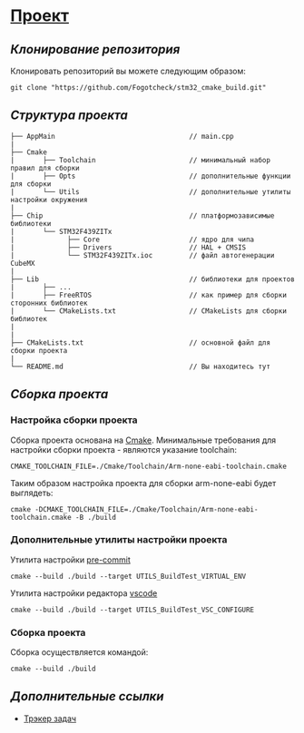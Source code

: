 # **[Проект](https://github.com/Fogotcheck/stm32_cmake_build.git)**

## *Клонирование репозитория*

Клонировать репозиторий вы можете следующим образом:

```console
git clone "https://github.com/Fogotcheck/stm32_cmake_build.git"
```

## *Структура проекта*

```
├── AppMain                                 // main.cpp
|
├── Cmake
|       ├── Toolchain                       // минимальный набор правил для сборки
|       ├── Opts                            // дополнительные функции для сборки
|       └── Utils                           // дополнительные утилиты настройки окружения
|
├── Chip                                    // платформозависимые библиотеки
|       └── STM32F439ZITx
|             ├── Core                      // ядро для чипа
|             ├── Drivers                   // HAL + CMSIS
|             └── STM32F439ZITx.ioc         // файл автогенерации CubeMX
|
├── Lib                                     // библиотеки для проектов
|       ├── ...
|       ├── FreeRTOS                        // как пример для сборки сторонних библиотек
|       └── CMakeLists.txt                  // CMakeLists для сборки библиотек
|
|
├── CMakeLists.txt                          // основной файл для сборки проекта
|
└── README.md                               // Вы находитесь тут

```

## *Сборка проекта*

### Настройка сборки проекта
Сборка проекта основана на [Cmake](https://cmake.org/). Минимальные требования для настройки сборки проекта - являются указание toolchain:

```console
CMAKE_TOOLCHAIN_FILE=./Cmake/Toolchain/Arm-none-eabi-toolchain.cmake
```
Таким образом настройка проекта для сборки arm-none-eabi будет выглядеть:

```console
cmake -DCMAKE_TOOLCHAIN_FILE=./Cmake/Toolchain/Arm-none-eabi-toolchain.cmake -B ./build
```

### Дополнительные утилиты настройки проекта

Утилита настройки [pre-commit](https://pre-commit.com)

```console
cmake --build ./build --target UTILS_BuildTest_VIRTUAL_ENV
```

Утилита настройки редактора [vscode](https://code.visualstudio.com/)
```console
cmake --build ./build --target UTILS_BuildTest_VSC_CONFIGURE
```
### Сборка проекта

Сборка осуществляется командой:

```console
cmake --build ./build
```

## *Дополнительные ссылки*

* [Трэкер задач](https://github.com/Fogotcheck/stm32_cmake_build/issues/new?template=Blank+issue)
